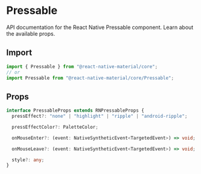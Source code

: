# Pressable

API documentation for the React Native Pressable component. Learn about the available props.

## Import
 
```js
import { Pressable } from "@react-native-material/core";
// or
import Pressable from "@react-native-material/core/Pressable";
```

## Props

```ts
interface PressableProps extends RNPressableProps {
  pressEffect?: "none" | "highlight" | "ripple" | "android-ripple";

  pressEffectColor?: PaletteColor;

  onMouseEnter?: (event: NativeSyntheticEvent<TargetedEvent>) => void;

  onMouseLeave?: (event: NativeSyntheticEvent<TargetedEvent>) => void;

  style?: any;
}

```
